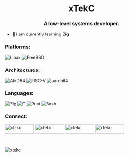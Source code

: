 <h1 align="center">xTekC</h1>
<h3 align="center">A low-level systems developer.</h3>

- 🌱 I am currently learning **Zig**

<h3 align="left">Platforms:</h3>

![Linux](https://img.shields.io/badge/Linux-FCC624?style=for-the-badge&logo=linux&logoColor=black)
![FreeBSD](https://img.shields.io/badge/-FreeBSD-F05032?style=for-the-badge&logo=FreeBSD&logoColor=black)

<h3 align="left">Architectures:</h3>

![AMD64](https://img.shields.io/badge/-AMD64-FF0000?style=for-the-badge&logo=AMD64&logoColor=white&textColor=white)
![RISC-V](https://img.shields.io/badge/RISC__V-2F4F2F?style=for-the-badge&logo=RISC_V&logoColor=green&textColor=white)
![aarch64](https://img.shields.io/badge/-aarch64-FFA500?style=for-the-badge&logo=ARM&logoColor=white&textColor=white)

<h3 align="left">Languages:</h3>

![Zig](https://img.shields.io/badge/-Zig-000000?style=for-the-badge&logo=zig&logoColor=white)
![C](https://img.shields.io/badge/c-%23000000.svg?style=for-the-badge&logo=c&logoColor=white)
![Rust](https://img.shields.io/badge/rust-%23000000.svg?style=for-the-badge&logo=rust&logoColor=white)
![Bash](https://img.shields.io/badge/bash-%23121011.svg?style=for-the-badge&logo=gnu-bash&logoColor=white)

<h3 align="left">Connect:</h3>

<a href="https://twitter.com/xtekc" target="blank"><img align="center" src="https://img.shields.io/badge/Twitter-%231DA1F2.svg?style=for-the-badge&logo=Twitter&logoColor=white" alt="xtekc" height="30" width="95" /></a>
<a href="https://www.twitch.tv/xtekc
" target="blank"><img align="center" src="https://img.shields.io/badge/Twitch-%239146FF.svg?style=for-the-badge&logo=Twitch&logoColor=white" alt="xtekc" height="30" width="95" /></a>
<a href="https://hashnode.com/@xTeKc
" target="blank"><img align="center" src="https://img.shields.io/badge/Hashnode-2962FF?style=for-the-badge&logo=hashnode&logoColor=white" alt="xtekc" height="30" width="95" /></a>
<a href="https://www.leetcode.com/xtekc
" target="blank"><img align="center" src="https://img.shields.io/badge/LeetCode-000000?style=for-the-badge&logo=LeetCode&logoColor=#d16c06" alt="xtekc" height="30" width="95" /></a>

<br>

<p><img align="left" src="https://github-readme-stats.vercel.app/api/top-langs?username=xtekc&show_icons=true&locale=en&layout=compact" alt="xtekc" /></p>

<!-- <p>&nbsp;<img align="center" src="https://github-readme-stats.vercel.app/api?username=xtekc&show_icons=true&locale=en" alt="xtekc" /></p>
 -->
